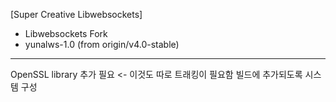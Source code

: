 [Super Creative Libwebsockets]
- Libwebsockets Fork
- yunalws-1.0 (from origin/v4.0-stable)

---

OpenSSL library 추가 필요 <- 이것도 따로 트래킹이 필요함
빌드에 추가되도록 시스템 구성
